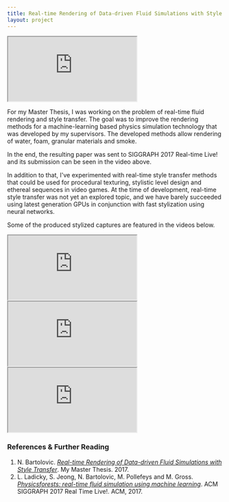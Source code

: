 ```yaml
---
title: Real-time Rendering of Data-driven Fluid Simulations with Style Transfer
layout: project
---
```


<div class="offset-1 col-10 embed-responsive embed-responsive-16by9">
    <iframe class="embed-responsive-item" src="https://www.youtube.com/embed/55rsJI11FOA?rel=0" allowfullscreen></iframe>
</div>

<div class="col-12 content-text card-deck-margin">
    <p>
        For my Master Thesis, I was working on the problem of real-time fluid rendering and style transfer.
        The goal was to improve the rendering methods for a machine-learning based physics simulation technology that was developed
        by my supervisors. The developed methods allow rendering of water, foam, granular materials and smoke.
    </p>
    <p>
        In the end, the resulting paper was sent to SIGGRAPH 2017 Real-time Live! and its submission can be seen
        in the video above.
    </p>
    <p>
        In addition to that, I've experimented with real-time style transfer methods that could be used for
        procedural texturing, stylistic level design and ethereal sequences in video games. At the time of development,
        real-time style transfer was not yet an explored topic, and we have barely succeeded using latest generation GPUs
        in conjunction with fast stylization using neural networks.
    </p>
    <p>
        Some of the produced stylized captures are featured in the videos below.
    </p>
</div>
<div class="col-4 embed-responsive embed-responsive-16by9 ">
    <iframe class="embed-responsive-item small-embed-padding" src="https://www.youtube.com/embed/eP8NOasM330" allowfullscreen></iframe>
</div>
<div class="col-4 embed-responsive embed-responsive-16by9">
    <iframe class="embed-responsive-item small-embed-padding" src="https://www.youtube.com/embed/-MgJGsJZrTA" allowfullscreen></iframe>
</div>
<div class="col-4 embed-responsive embed-responsive-16by9">
    <iframe class="embed-responsive-item small-embed-padding" src="https://www.youtube.com/embed/d044V9bMPxQ" allowfullscreen></iframe>
</div>
<div class="col-12 content-text">
    <div class="line-breaker"></div>
    <h3 class="content-section-title">References &amp; Further Reading</h3>
    <ol class="reference-list">
        <li>N. Bartolovic. <a href="https://drive.google.com/open?id=0B74Ds5vsPRfNSDgtNkN6QzZlWFk"><em>Real-time Rendering of Data-driven Fluid Simulations with Style Transfer</em></a>. My Master Thesis. 2017.</li>
        <li>L. Ladicky, S. Jeong, N. Bartolovic, M. Pollefeys and M. Gross.<a href="https://dl.acm.org/citation.cfm?doid=3098333.3098337">
            <em>Physicsforests: real-time fluid simulation using machine learning</em></a>. ACM SIGGRAPH 2017 Real Time Live!. ACM, 2017.</li>
    </ol>
</div>